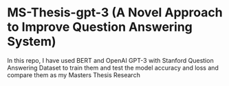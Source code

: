 # MS-Thesis-gpt-3 (A Novel Approach to Improve Question Answering System)

In this repo, I have used BERT and OpenAI GPT-3 with Stanford Question Answering Dataset to train them and test the model accuracy and loss and compare them as my Masters Thesis Research 
